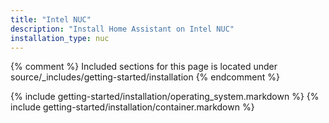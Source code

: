 ```yaml
---
title: "Intel NUC"
description: "Install Home Assistant on Intel NUC"
installation_type: nuc
---
```

{% comment %}
Included sections for this page is located under source/_includes/getting-started/installation
{% endcomment %}

{% include getting-started/installation/operating_system.markdown %}
{% include getting-started/installation/container.markdown %}

